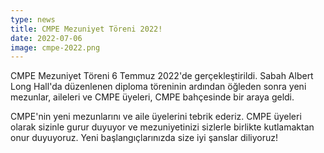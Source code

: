 ```yaml
---
type: news
title: CMPE Mezuniyet Töreni 2022!
date: 2022-07-06
image: cmpe-2022.png
---
```


CMPE Mezuniyet Töreni 6 Temmuz 2022'de gerçekleştirildi. Sabah Albert Long Hall'da düzenlenen diploma töreninin ardından öğleden sonra yeni mezunlar, aileleri ve CMPE üyeleri, CMPE bahçesinde bir araya geldi.

CMPE'nin yeni mezunlarını ve aile üyelerini tebrik ederiz. CMPE üyeleri olarak sizinle gurur duyuyor ve mezuniyetinizi sizlerle birlikte kutlamaktan onur duyuyoruz. Yeni başlangıçlarınızda size iyi şanslar diliyoruz!
